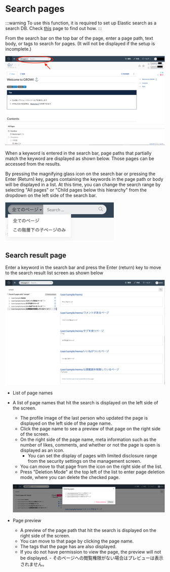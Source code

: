# Search pages

:::warning
To use this function, it is required to set up Elastic search as a search DB. Check [this](../admin-guide/admin-cookbook/setting-elasticsearch.md) page to find out how.
:::

From the search bar on the top bar of the page, enter a page path, text body, or tags to search for pages. (It will not be displayed if the setup is incomplete.)

![search1](./images/search1.png)

When a keyword is entered in the search bar, page paths that partially match the keyword are displayed as shown below. Those pages can be accessed from the results.

By pressing the magnifying glass icon on the search bar or pressing the Enter (Return) key, pages containing the keywords in the page path or body will be displayed in a list. At this time, you can change the search range by selecting "All pages" or "Child pages below this hierarchy" from the dropdown on the left side of the search bar.

![search2](./images/search2.png)

## Search result page
Enter a keyword in the search bar and press the Enter (return) key to move to the search result list screen as shown below

![search3](./images/search3.png)

- List of page names
- A list of page names that hit the search is displayed on the left side of the screen.
  - The profile image of the last person who updated the page is displayed on the left side of the page name.
  - Click the page name to see a preview of that page on the right side of the screen.
  - On the right side of the page name, meta information such as the number of likes, comments, and whether or not the page is open is displayed as an icon.
    - You can set the display of pages with limited disclosure range from the security settings on the management screen.
  - You can move to that page from the icon on the right side of the list.
  - Press "Deletion Mode" at the top left of the list to enter page deletion mode, where you can delete the checked page.

  ![search4](./images/search4.png)

- Page preview
  - A preview of the page path that hit the search is displayed on the right side of the screen.
  - You can move to that page by clicking the page name.
  - The tags that the page has are also displayed.
  - If you do not have permission to view the page, the preview will not be displayed.  - そのページへの閲覧権限がない場合はプレビューは表示されません。
<!-- 
### Search options
When searching, you can specify options with the following notation. Options can be used together.
| Options | Overview | 
| --- | --- | --- |
| Search by multiple keywords | If you specify multiple words with a space in between, the page name or body will search for pages that include all of them. <br /> For example, `word1 word2` will search for pages that contain both` word1` and `word2` in the page name or body. |
| Search for pages that include the specified text in the text | If you insert a text between double quotes, the page that contains that text in the text will be searched. <br /> For example, `" This is GROWI "` will search for pages that contain` "" This is GROWI "` in the body. |
| Exclusion by keyword | If you specify a keyword after the half-width hyphen `-`, the page that contains the keyword in the page name or body is excluded. <br /> For example, `-keyword` excludes pages that contain` keyword` in the page name or body. |
| Search by first match of page name | If you specify a page name after `prefix:`, the page starting with that page name is searched. <br /> For example, `prefix: / user /` finds pages whose page names start with `/ user /`. |
| Exclusion by first match of page name | Specifying a page name after `-prefix:` excludes pages starting with that page name. <br /> For example, `-prefix: / user /` excludes pages whose page names start with `/ user /`. |
| Search by tag | If you specify a tag after `tag:`, the page containing that tag will be searched. <br /> For example, `tag: wiki` will search for pages that contain the tag` wiki`. |
| Exclude by tag | Specifying a tag after `-tag:` excludes pages that contain that tag. For example, `-tag: wiki` excludes pages that contain the tag` wiki`. | -->